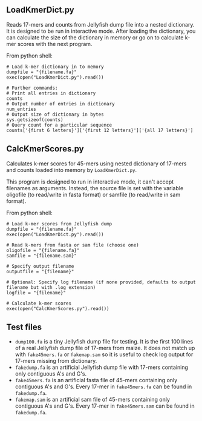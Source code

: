 ## LoadKmerDict.py
Reads 17-mers and counts from Jellyfish dump file into a nested dictionary. It is designed to be run in interactive mode. After loading the dictionary, you can calculate the size of the dictionary in memory or go on to calculate k-mer scores with the next program.

From python shell:

```
# Load k-mer dictionary in to memory
dumpfile = "{filename.fa}"
exec(open("LoadKmerDict.py").read())

# Further commands:
# Print all entries in dictionary
counts
# Output number of entries in dictionary
num_entries
# Output size of dictionary in bytes
sys.getsizeof(counts)
# Query count for a particular sequence
counts['{first 6 letters}']['{first 12 letters}']['{all 17 letters}']
```

## CalcKmerScores.py
Calculates k-mer scores for 45-mers using nested dictionary of 17-mers and counts loaded into memory by `LoadKmerDict.py`.

This program is designed to run in interactive mode, it can't accept filenames as arguments. Instead, the source file is set with the variable oligofile (to read/write in fasta format) or samfile (to read/write in sam format).

From python shell:
```
# Load k-mer scores from Jellyfish dump
dumpfile = "{filename.fa}"
exec(open("LoadKmerDict.py").read())

# Read k-mers from fasta or sam file (choose one)
oligofile = "{filename.fa}"
samfile = "{filename.sam}"

# Specify output filename
outputfile = "{filename}"

# Optional: Specify log filename (if none provided, defaults to output filename but with .log extension)
logfile = "{filename}"

# Calculate k-mer scores
exec(open("CalcKmerScores.py").read())
```

## Test files
* `dump100.fa` is a tiny Jellyfish dump file for testing. It is the first 100 lines of a real Jellyfish dump file of 17-mers from maize. It does not match up with `fake45mers.fa` or `fakemap.sam` so it is useful to check log output for 17-mers missing from dictionary.
* `fakedump.fa` is an artificial Jellyfish dump file with 17-mers containing only contiguous A's and G's.
* `fake45mers.fa` is an artificial fasta file of 45-mers containing only contiguous A's and G's. Every 17-mer in `fake45mers.fa` can be found in `fakedump.fa`.
* `fakemap.sam` is an artificial sam file of 45-mers containing only contiguous A's and G's. Every 17-mer in `fake45mers.sam` can be found in `fakedump.fa`.

